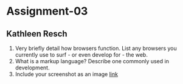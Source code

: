 # Assignment-03
## Kathleen Resch

1. Very briefly detail how browsers function. List any browsers you currently use to surf - or even develop for - the web.
2. What is a markup language? Describe one commonly used in development.
3. Include your screenshot as an image [link](/images/Screenshot.png)

